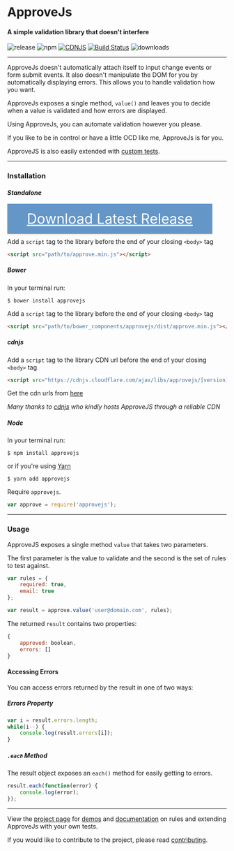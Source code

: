 # ApproveJs
#### A simple validation library that doesn't interfere
![release](https://img.shields.io/github/release/charlgottschalk/approvejs.svg) ![npm](https://img.shields.io/npm/v/approvejs.svg) [![CDNJS](https://img.shields.io/cdnjs/v/approvejs.svg)](https://cdnjs.com/libraries/approvejs) [![Build Status](https://travis-ci.org/CharlGottschalk/approvejs.svg?branch=master)](https://travis-ci.org/CharlGottschalk/approvejs) ![downloads](https://img.shields.io/npm/dt/approvejs.svg)

---

ApproveJs doesn't automatically attach itself to input change events or form submit events. It also doesn't manipulate the DOM for you by automatically displaying errors. This allows you to handle validation how you want.

ApproveJs exposes a single method, `value()` and leaves you to decide when a value is validated and how errors are displayed.

Using ApproveJs, you can automate validation however you please.

If you like to be in control or have a little OCD like me, ApproveJs is for you.

ApproveJS is also easily extended with [custom tests](http://charlgottschalk.co.za/projects/approvejs/docs/master/custom-tests).

---

### Installation

##### Standalone

<a href="https://github.com/CharlGottschalk/approvejs/releases/latest"
style="color: #fff; background-color: #6496c8; margin: 0 10px 0 0; padding: 15px 45px; font-size: 32px; line-height: 1.8; box-shadow: 0 2px 2px rgba(204, 197, 185, 0.5);"> Download Latest Release </a>

Add a `script` tag to the library before the end of your closing `<body>` tag

```html
<script src="path/to/approve.min.js"></script>
```

##### Bower

In your terminal run:

```
$ bower install approvejs
```

Add a `script` tag to the library before the end of your closing `<body>` tag

```html
<script src="path/to/bower_components/approvejs/dist/approve.min.js"></script>
```

##### cdnjs

Add a `script` tag to the library CDN url before the end of your closing `<body>` tag

```html
<script src="https://cdnjs.cloudflare.com/ajax/libs/approvejs/[version]/approve.min.js"></script>
```

Get the cdn urls from [here](https://cdnjs.com/libraries/approvejs)

*Many thanks to [cdnjs](https://cdnjs.com/) who kindly hosts ApproveJS through a reliable CDN*

##### Node

In your terminal run:

```
$ npm install approvejs
```

or if you're using [Yarn](https://yarnpkg.com/)

```
$ yarn add approvejs
```

Require `approvejs`.

```javascript
var approve = require('approvejs');
```

---

### Usage

ApproveJS exposes a single method `value` that takes two parameters.

The first parameter is the value to validate and the second is the set of rules to test against.

```javascript
var rules = {
    required: true,
    email: true
};

var result = approve.value('user@domain.com', rules);
```

The returned `result` contains two properties:

```javascript
{
    approved: boolean,
    errors: []
}
```

#### Accessing Errors

You can access errors returned by the result in one of two ways:

##### Errors Property

```javascript
var i = result.errors.length;
while(i--) {
    console.log(result.errors[i]);
}
```

##### `.each` Method

The result object exposes an `each()` method for easily getting to errors.

```javascript
result.each(function(error) {
    console.log(error);
});
```

---

View the [project page](http://charlgottschalk.co.za/projects/approvejs) for [demos](http://charlgottschalk.co.za/projects/approvejs/demo) and [documentation](http://charlgottschalk.co.za/projects/approvejs/docs) on rules and extending ApproveJs with your own tests.

If you would like to contribute to the project, please read [contributing](http://charlgottschalk.co.za/projects/approvejs/docs/contributing).
